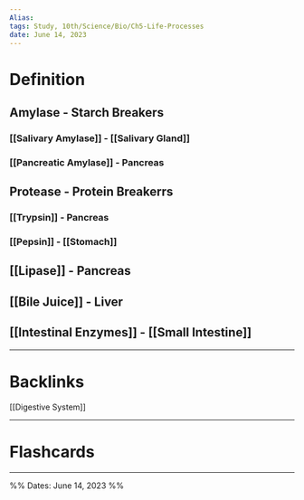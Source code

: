 ```yaml
---
Alias:
tags: Study, 10th/Science/Bio/Ch5-Life-Processes
date: June 14, 2023
---
```

# Definition
## Amylase - Starch Breakers
### [[Salivary Amylase]] - [[Salivary Gland]]
### [[Pancreatic Amylase]] - Pancreas
## Protease - Protein Breakerrs
### [[Trypsin]] - Pancreas
### [[Pepsin]] - [[Stomach]]
## [[Lipase]] - Pancreas
## [[Bile Juice]] - Liver
## [[Intestinal Enzymes]] - [[Small Intestine]]

---
# Backlinks
[[Digestive System]]

---
# Flashcards


---

%%
Dates: June 14, 2023
%%